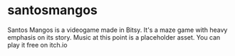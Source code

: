 # santosmangos
Santos Mangos is a videogame made in Bitsy. It's a maze game with heavy emphasis on its story. Music at this point is a placeholder asset. You can play it free on itch.io
